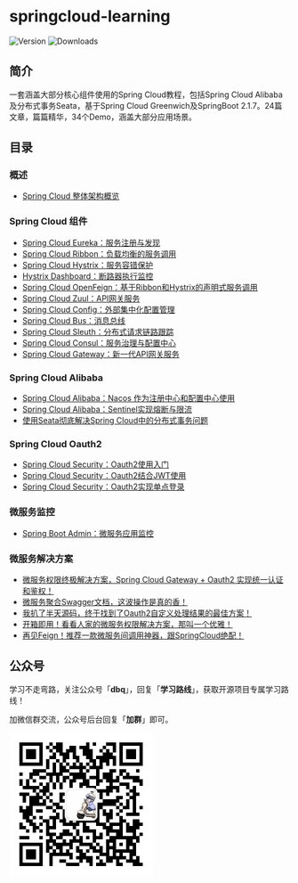 # springcloud-learning


![Version](https://img.shields.io/npm/v/vuepress-theme-hope/next.svg?style=flat-square&logo=npm)
![Downloads](https://img.shields.io/npm/dm/vuepress-theme-hope.svg?style=flat-square&logo=npm)


## 简介

一套涵盖大部分核心组件使用的Spring Cloud教程，包括Spring Cloud Alibaba及分布式事务Seata，基于Spring Cloud Greenwich及SpringBoot 2.1.7。24篇文章，篇篇精华，34个Demo，涵盖大部分应用场景。

## 目录

### 概述

- [Spring Cloud 整体架构概览](https://)

### Spring Cloud 组件

- [Spring Cloud Eureka：服务注册与发现](https://)
- [Spring Cloud Ribbon：负载均衡的服务调用](https://)
- [Spring Cloud Hystrix：服务容错保护](https://)
- [Hystrix Dashboard：断路器执行监控](https://)
- [Spring Cloud OpenFeign：基于Ribbon和Hystrix的声明式服务调用](https://)
- [Spring Cloud Zuul：API网关服务](https://)
- [Spring Cloud Config：外部集中化配置管理](https://)
- [Spring Cloud Bus：消息总线](https://)
- [Spring Cloud Sleuth：分布式请求链路跟踪](https://)
- [Spring Cloud Consul：服务治理与配置中心](https://)
- [Spring Cloud Gateway：新一代API网关服务](https://)

### Spring Cloud Alibaba

- [Spring Cloud Alibaba：Nacos 作为注册中心和配置中心使用](https://)
- [Spring Cloud Alibaba：Sentinel实现熔断与限流](https://)
- [使用Seata彻底解决Spring Cloud中的分布式事务问题](https://)

### Spring Cloud Oauth2

- [Spring Cloud Security：Oauth2使用入门](https://)
- [Spring Cloud Security：Oauth2结合JWT使用](https://)
- [Spring Cloud Security：Oauth2实现单点登录](https://)

### 微服务监控

- [Spring Boot Admin：微服务应用监控](https://)

### 微服务解决方案

- [微服务权限终极解决方案，Spring Cloud Gateway + Oauth2 实现统一认证和鉴权！](https://)
- [微服务聚合Swagger文档，这波操作是真的香！](https://)
- [我扒了半天源码，终于找到了Oauth2自定义处理结果的最佳方案！](https://)
- [开箱即用！看看人家的微服务权限解决方案，那叫一个优雅！](https://)
- [再见Feign！推荐一款微服务间调用神器，跟SpringCloud绝配！](https://)

## 公众号

学习不走弯路，关注公众号「**dbq**」，回复「**学习路线**」，获取开源项目专属学习路线！

加微信群交流，公众号后台回复「**加群**」即可。

![公众号图片](/public/img/banner/qrcode_for_xq_258.jpg)

